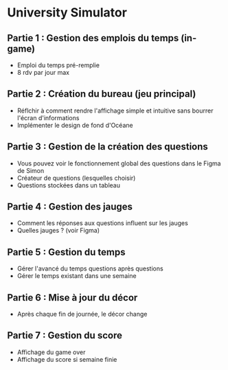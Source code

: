 # University Simulator
## Partie 1 : Gestion des emplois du temps (in-game)
- Emploi du temps pré-remplie
- 8 rdv par jour max
## Partie 2 : Création du bureau (jeu principal)
- Réflchir à comment rendre l'affichage simple et intuitive sans bourrer l'écran d'informations
- Implémenter le design de fond d'Océane
## Partie 3 : Gestion de la création des questions
- Vous pouvez voir le fonctionnement global des questions dans le Figma de Simon
- Créateur de questions (lesquelles choisir)
- Questions stockées dans un tableau
## Partie 4 : Gestion des jauges
- Comment les réponses aux questions influent sur les jauges
- Quelles jauges ? (voir Figma)
## Partie 5 : Gestion du temps
- Gérer l'avancé du temps questions après questions
- Gérer le temps existant dans une semaine
## Partie 6 : Mise à jour du décor
- Après chaque fin de journée, le décor change
## Partie 7 : Gestion du score
- Affichage du game over
- Affichage du score si semaine finie